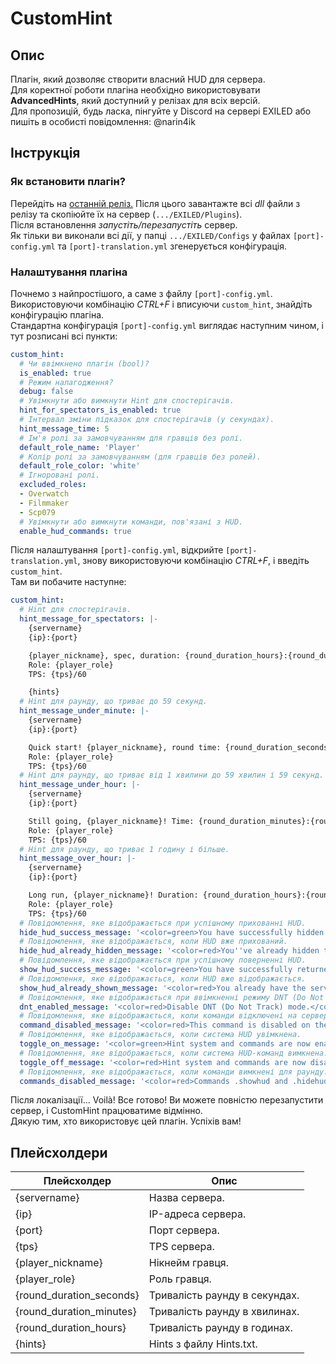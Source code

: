 # CustomHint
## Опис
Плагін, який дозволяє створити власний HUD для сервера.  
Для коректної роботи плагіна необхідно використовувати **AdvancedHints**, який доступний у релізах для всіх версій.  
Для пропозицій, будь ласка, пінгуйте у Discord на сервері EXILED або пишіть в особисті повідомлення: @narin4ik  

## Інструкція
### Як встановити плагін?
Перейдіть на [останній реліз.](https://github.com/BTF-SCPSL/CustomHint/releases) Після цього завантажте всі *dll* файли з релізу та скопіюйте їх на сервер (`.../EXILED/Plugins`).  
Після встановлення *запустіть/перезапустіть* сервер.  
Як тільки ви виконали всі дії, у папці `.../EXILED/Configs` у файлах `[port]-config.yml` та `[port]-translation.yml` згенерується конфігурація.

### Налаштування плагіна
Почнемо з найпростішого, а саме з файлу `[port]-config.yml`. Використовуючи комбінацію *CTRL+F* і вписуючи `custom_hint`, знайдіть конфігурацію плагіна.  
Стандартна конфігурація `[port]-config.yml` виглядає наступним чином, і тут розписані всі пункти:
```yaml
custom_hint:
  # Чи ввімкнено плагін (bool)?
  is_enabled: true
  # Режим налагодження?
  debug: false
  # Увімкнути або вимкнути Hint для спостерігачів.
  hint_for_spectators_is_enabled: true
  # Інтервал зміни підказок для спостерігачів (у секундах).
  hint_message_time: 5
  # Ім'я ролі за замовчуванням для гравців без ролі.
  default_role_name: 'Player'
  # Колір ролі за замовчуванням (для гравців без ролей).
  default_role_color: 'white'
  # Ігноровані ролі.
  excluded_roles:
  - Overwatch
  - Filmmaker
  - Scp079
  # Увімкнути або вимкнути команди, пов'язані з HUD.
  enable_hud_commands: true
```
Після налаштування `[port]-config.yml`, відкрийте `[port]-translation.yml`, знову використовуючи комбінацію *CTRL+F*, і введіть `custom_hint`.  
Там ви побачите наступне:
```yaml
custom_hint:
  # Hint для спостерігачів.
  hint_message_for_spectators: |-
    {servername}
    {ip}:{port}

    {player_nickname}, spec, duration: {round_duration_hours}:{round_duration_minutes}:{round_duration_seconds}.
    Role: {player_role}
    TPS: {tps}/60

    {hints}
  # Hint для раунду, що триває до 59 секунд.
  hint_message_under_minute: |-
    {servername}
    {ip}:{port}

    Quick start! {player_nickname}, round time: {round_duration_seconds}s.
    Role: {player_role}
    TPS: {tps}/60
  # Hint для раунду, що триває від 1 хвилини до 59 хвилин і 59 секунд.
  hint_message_under_hour: |-
    {servername}
    {ip}:{port}

    Still going, {player_nickname}! Time: {round_duration_minutes}:{round_duration_seconds}.
    Role: {player_role}
    TPS: {tps}/60
  # Hint для раунду, що триває 1 годину і більше.
  hint_message_over_hour: |-
    {servername}
    {ip}:{port}

    Long run, {player_nickname}! Duration: {round_duration_hours}:{round_duration_minutes}:{round_duration_seconds}.
    Role: {player_role}
    TPS: {tps}/60
  # Повідомлення, яке відображається при успішному прихованні HUD.
  hide_hud_success_message: '<color=green>You have successfully hidden the server HUD! To get the HUD back, use .showhud</color>'
  # Повідомлення, яке відображається, коли HUD вже прихований.
  hide_hud_already_hidden_message: '<color=red>You''ve already hidden the HUD server.</color>'
  # Повідомлення, яке відображається при успішному поверненні HUD.
  show_hud_success_message: '<color=green>You have successfully returned the server HUD! To hide again, use .hidehud</color>'
  # Повідомлення, яке відображається, коли HUD вже відображається.
  show_hud_already_shown_message: '<color=red>You already have the server HUD displayed.</color>'
  # Повідомлення, яке відображається при ввімкненні режиму DNT (Do Not Track).
  dnt_enabled_message: '<color=red>Disable DNT (Do Not Track) mode.</color>'
  # Повідомлення, яке відображається, коли команди відключені на сервері.
  command_disabled_message: '<color=red>This command is disabled on the server.</color>'
  # Повідомлення, яке відображається, коли система HUD увімкнена.
  toggle_on_message: '<color=green>Hint system and commands are now enabled for this round.</color>'
  # Повідомлення, яке відображається, коли система HUD-команд вимкнена.
  toggle_off_message: '<color=red>Hint system and commands are now disabled for this round.</color>'
  # Повідомлення, яке відображається, коли команди вимкнені для раунду.
  commands_disabled_message: '<color=red>Commands .showhud and .hidehud are disabled for this round.</color>'
```
Після локалізації... Voilà! Все готово! Ви можете повністю перезапустити сервер, і CustomHint працюватиме відмінно.  
Дякую тим, хто використовує цей плагін. Успіхів вам!  

## Плейсхолдери
| Плейсхолдер       | Опис                                    |
| ----------------- | --------------------------------------- |
| {servername}      | Назва сервера.                         |
| {ip}              | IP-адреса сервера.                     |
| {port}            | Порт сервера.                          |
| {tps}             | TPS сервера.                           |
| {player_nickname} | Нікнейм гравця.                        |
| {player_role}     | Роль гравця.                           |
| {round_duration_seconds} | Тривалість раунду в секундах.     |
| {round_duration_minutes} | Тривалість раунду в хвилинах.     |
| {round_duration_hours}   | Тривалість раунду в годинах.      |
| {hints}           | Hints з файлу Hints.txt.            |

